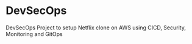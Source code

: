 # DevSecOps
DevSecOps Project to setup Netflix clone on AWS using CICD, Security, Monitoring and GitOps
